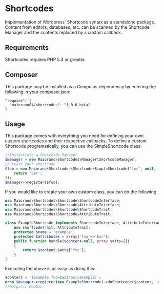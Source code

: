 # Shortcodes
Implementation of Wordpress' Shortcode syntax as a standalone package. Content from editors, databases, etc. can be scanned by the Shortcode Manager and the contents replaced by a custom callback.

## Requirements
Shortcodes requires PHP 5.4 or greater.

## Composer
This package may be installed as a Composer dependency by entering the following in your composer.json:

```
"require": {
  "maiorano84/shortcodes": "1.0.0-beta"
}
```

## Usage

This package comes with everything you need for defining your own custom shortcodes and their respective callbacks. To define a custom Shortcode programatically, you can use the SimpleShortcode class:

```php
//Instantiate a Shortcode Manager
$manager = new Maiorano\Shortcodes\Manager\ShortcodeManager;
//Create your shortcode
$foo = new Maiorano\Shortcodes\Shortcode\SimpleShortcode('foo', null, function(){
    return 'bar';
});
$manager->register($foo);
```
If you would like to create your own custom class, you can do the following:

```php
use Maiorano\Shortcodes\Shortcode\ShortcodeInterface;
use Maiorano\Shortcodes\Shortcode\AttributeInterface;
use Maiorano\Shortcodes\Shortcode\ShortcodeTrait;
use Maiorano\Shortcodes\Shortcode\AttributeTrait;

class ExampleShortcode implements ShortcodeInterface, AttributeInterface{
    use ShortcodeTrait, AttributeTrait;
    protected $name = 'example';
    protected $attributes = array('foo'=>'bar');
    public function handle($content=null, array $atts=[])
    {
        return $content.$atts['foo'];
    }
}
```

Executing the above is as easy as doing this:

```php
$content = '[example foo=baz]Foo[/example]';
echo $manager->register(new ExampleShortcode)->doShortcode($content, 'example');
//Outputs: Foobaz
```